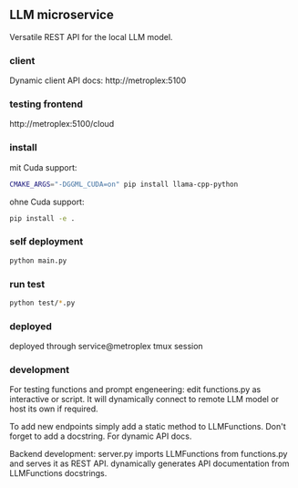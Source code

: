 ## LLM microservice

Versatile REST API for the local LLM model.

### client

Dynamic client API docs: http://metroplex:5100

### testing frontend

http://metroplex:5100/cloud

### install

mit Cuda support:

```bash
CMAKE_ARGS="-DGGML_CUDA=on" pip install llama-cpp-python
```

ohne Cuda support:

```bash
pip install -e .
```

### self deployment

```bash
python main.py
```

### run test

```bash
python test/*.py
```

### deployed

deployed through service@metroplex tmux session

### development

For testing functions and prompt engeneering: edit functions.py as interactive or script.
It will dynamically connect to remote LLM model or host its own if required.

To add new endpoints simply add a static method to LLMFunctions. Don't forget to add a docstring. For dynamic API docs.

Backend development: server.py imports LLMFunctions from functions.py and serves it as REST API.
dynamically generates API documentation from LLMFunctions docstrings.